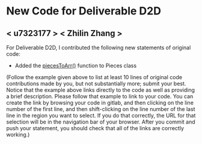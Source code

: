 # New Code for Deliverable D2D

## < u7323177 > < Zhilin Zhang >

For Deliverable D2D, I contributed the following new statements of original code:

- Added the [piecesToArr()](https://gitlab.cecs.anu.edu.au/u7323177/comp1110-ass2-thu16k/-/blob/master/src/comp1110/ass2/Pieces.java#L40-69) function to Pieces class

(Follow the example given above to list at least 10 lines of original code contributions made by you, but not substantially more; submit your best. Notice that the example above links directly to the code as well as providing a brief description.   Please follow that example to link to your code.  You can create the link by browsing your code in gitlab, and then clicking on the line number of the first line, and then shift-clicking on the line number of the last line in the region you want to select.  If you do that correctly, the URL for that selection will be in the navigation bar of your browser.  After you commit and push your statement, you should check that all of the links are correctly working.)